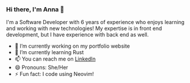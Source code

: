 ### Hi there, I'm Anna 👋

I'm a Software Developer with 6 years of experience who enjoys learning and working with new technologies! My expertise is in front end development, but I have experience with back end as well.

- 🔭 I’m currently working on my portfolio website
- 🌱 I’m currently learning Rust
- 📫 You can reach me on [LinkedIn](https://www.linkedin.com/in/anna-d-b547ba199/)
- 😄 Pronouns: She/Her
- ⚡ Fun fact: I code using Neovim!
